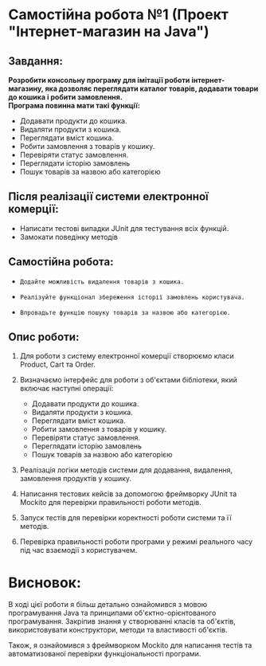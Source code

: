 # Самостійна робота №1 (Проект "Інтернет-магазин на Java")

## Завдання:

**Розробити консольну програму для імітації роботи інтернет-магазину, яка дозволяє переглядати каталог товарів, додавати товари до кошика і робити замовлення.**<br>
**Програма повинна мати такі функції:**

- Додавати продукти до кошика.
- Видаляти продукти з кошика.
- Переглядати вміст кошика.
- Робити замовлення з товарів у кошику.
- Перевіряти статус замовлення.
- Переглядати історію замовлень
- Пошук товарів за назвою або категорією

## Після реалізації системи електронної комерції:

- Написати тестові випадки JUnit для тестування всіх функцій.
- Замокати поведінку методів

## Самостійна робота:

-     Додайте можливість видалення товарів з кошика.
-     Реалізуйте функціонал збереження історії замовлень користувача.
-     Впровадьте функцію пошуку товарів за назвою або категорією.

## Опис роботи:

1. Для роботи з  систему електронної комерції створюємо класи Product, Cart та Order.
2. Визначаємо інтерфейс для роботи з об'єктами бібліотеки, який включає наступні операції:
    - Додавати продукти до кошика.
    - Видаляти продукти з кошика.
    - Переглядати вміст кошика.
    - Робити замовлення з товарів у кошику.
    - Перевіряти статус замовлення.
    - Переглядати історію замовлень
    - Пошук товарів за назвою або категорією

3. Реалізація логіки методів системи для додавання, видалення, замовлення продуктів у кошику.
4. Написання тестових кейсів за допомогою фреймворку JUnit та Mockito для перевірки правильності роботи методів.
5. Запуск тестів для перевірки коректності роботи системи та її методів.
6. Перевірка правильності роботи програми у режимі реального часу під час взаємодії з користувачем.

# Висновок:

В ході цієї роботи я більш детально ознайомився з мовою програмування Java та принципами об'єктно-орієнтованого програмування.
Закріпив знання у створюванні класів та об'єктів, використовувати конструктори, методи та властивості об'єктів.

Також, я ознайомився з фреймворком Mockito для написання тестів та автоматизованої перевірки функціональності програми.

